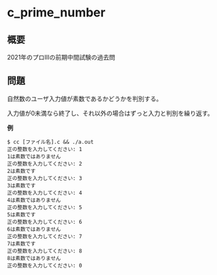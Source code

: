 # c_prime_number

## 概要
2021年のプロⅢの前期中間試験の過去問

## 問題
自然数のユーザ入力値が素数であるかどうかを判別する。

入力値が0未満なら終了し、それ以外の場合はずっと入力と判別を繰り返す。

**例**
```shell
$ cc [ファイル名].c && ./a.out
正の整数を入力してください: 1
1は素数ではありません
正の整数を入力してください: 2
2は素数です
正の整数を入力してください: 3
3は素数です
正の整数を入力してください: 4
4は素数ではありません
正の整数を入力してください: 5
5は素数です
正の整数を入力してください: 6
6は素数ではありません
正の整数を入力してください: 7
7は素数です
正の整数を入力してください: 8
8は素数ではありません
正の整数を入力してください: 0
```